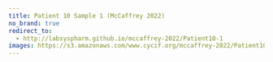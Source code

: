```yaml
---
title: Patient 10 Sample 1 (McCaffrey 2022)
no_brand: true
redirect_to:
  - http://labsyspharm.github.io/mccaffrey-2022/Patient10-1
images: https://s3.amazonaws.com/www.cycif.org/mccaffrey-2022/Patient10-1
---
```

